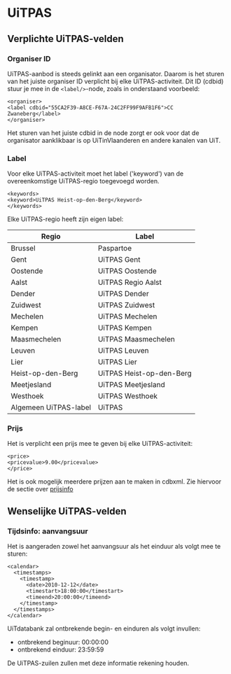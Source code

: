 ---
---

# UiTPAS
## Verplichte UiTPAS-velden

### Organiser ID

UiTPAS-aanbod is steeds gelinkt aan een organisator. Daarom is het sturen van het juiste organiser ID verplicht bij elke UiTPAS-activiteit. Dit ID (cdbid) stuur je mee in de ```<label/>```-node, zoals in onderstaand voorbeeld:

```
<organiser>
<label cdbid="55CA2F39-A8CE-F67A-24C2FF99F9AFB1F6">CC Zwaneberg</label>
</organiser>
```

Het sturen van het juiste cdbid in de node zorgt er ook voor dat de organisator aanklikbaar is op UiTinVlaanderen en andere kanalen van UiT. 

### Label

Voor elke UiTPAS-activiteit moet het label ('keyword') van de overeenkomstige UiTPAS-regio toegevoegd worden.

```
<keywords>
<keyword>UiTPAS Heist-op-den-Berg</keyword>
</keywords>
```

Elke UiTPAS-regio heeft zijn eigen label:

| Regio | Label | 
| -- | -- |
| Brussel | Paspartoe | 
| Gent | UiTPAS Gent | 
| Oostende | UiTPAS Oostende | 
| Aalst | UiTPAS Regio Aalst  |
| Dender | UiTPAS Dender |
| Zuidwest | UiTPAS Zuidwest |
| Mechelen | UiTPAS Mechelen |
| Kempen | UiTPAS Kempen |
| Maasmechelen | UiTPAS Maasmechelen |
| Leuven | UiTPAS Leuven |
| Lier | UiTPAS Lier |
| Heist-op-den-Berg | UiTPAS Heist-op-den-Berg |
| Meetjesland | UiTPAS Meetjesland |
| Westhoek | UiTPAS Westhoek |
| Algemeen UiTPAS-label | UiTPAS  |

### Prijs

Het is verplicht een prijs mee te geven bij elke UiTPAS-activiteit:

```
<price>
<pricevalue>9.00</pricevalue>
</price>
```

Het is ook mogelijk meerdere prijzen aan te maken in cdbxml. Zie hiervoor de sectie over [prijsinfo](http://documentatie.uitdatabank.be/content/cdbxml/latest/tipsentricks/prijsinfo/)

## Wenselijke UiTPAS-velden
### Tijdsinfo: aanvangsuur

Het is aangeraden zowel het aanvangsuur als het einduur als volgt mee te sturen: 


```
<calendar>
  <timestamps>
    <timestamp>
      <date>2010-12-12</date>
      <timestart>18:00:00</timestart>
      <timeend>20:00:00</timeend>
    </timestamp>
  </timestamps>
</calendar>
```

UiTdatabank zal ontbrekende begin- en einduren als volgt invullen:
- ontbrekend beginuur: 00:00:00
- ontbrekend einduur: 23:59:59 

De UiTPAS-zuilen zullen met deze informatie rekening houden.